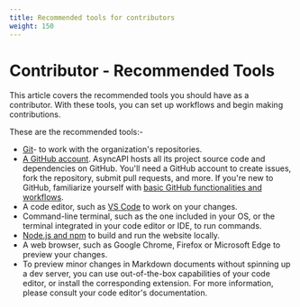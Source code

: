 ```yaml
---
title: Recommended tools for contributors
weight: 150
---
```



# Contributor - Recommended Tools
This article covers the recommended tools you should have as a contributor. With these tools, you can set up workflows and begin making contributions.

These are the recommended tools:-
- [Git](https://git-scm.com)- to work with the organization's repositories.
- [A GitHub account](https://github.com). AsyncAPI hosts all its project source code and dependencies on GitHub. You'll need a GitHub account to create issues, fork the repository, submit pull requests, and more. If you're new to GitHub, familiarize yourself with [basic GitHub functionalities and workflows](https://docs.github.com/en/get-started).
- A code editor, such as [VS Code](https://code.visualstudio.com) to work on your changes.
- Command-line terminal, such as the one included in your OS, or the terminal integrated in your code editor or IDE, to run commands.
- [Node.js and npm](https://docs.npmjs.com/downloading-and-installing-node-js-and-npm) to build and run the website locally.
- A web browser, such as Google Chrome, Firefox or Microsoft Edge to preview your changes. 
- To preview minor changes in Markdown documents without spinning up a dev server, you can use out-of-the-box capabilities of your code editor, or install the corresponding extension. For more information, please consult your code editor's documentation.
